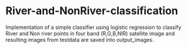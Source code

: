 # River-and-NonRiver-classification
Implementation of a simple classifier using logistic regression to classify River and Non river points in four band (R,G,B,NIR) satellite image and resulting images from testdata are saved into output_images.
